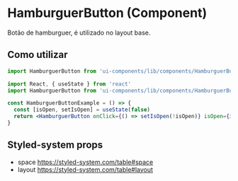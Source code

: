 # HamburguerButton (Component)

Botão de hamburguer, é utilizado no layout base.

## Como utilizar

```js
import HamburguerButton from 'ui-components/lib/components/HamburguerButton'
```

```jsx
import React, { useState } from 'react'
import HamburguerButton from 'ui-components/lib/components/HamburguerButton'

const HamburguerButtonExample = () => {
  const [isOpen, setIsOpen] = useState(false)
  return <HamburguerButton onClick={() => setIsOpen(!isOpen)} isOpen={isOpen} />
}
```

## Styled-system props

- space https://styled-system.com/table#space
- layout https://styled-system.com/table#layout
